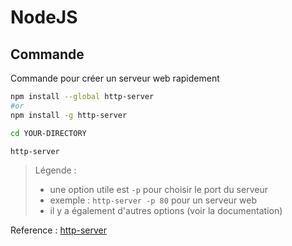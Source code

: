 <!--
Created by Its-Just-Nans - https://github.com/Its-Just-Nans
Copyright Its-Just-Nans
--->

# NodeJS
## Commande
Commande pour créer un serveur web rapidement
```sh
npm install --global http-server
#or 
npm install -g http-server

cd YOUR-DIRECTORY

http-server
```
> Légende :
> - une option utile est `-p` pour choisir le port du serveur
> - exemple : `http-server -p 80` pour un serveur web
> - il y a également d'autres options (voir la documentation)

Reference : [http-server](https://www.npmjs.com/package/http-server)
